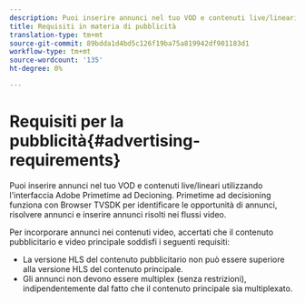 ```yaml
---
description: Puoi inserire annunci nel tuo VOD e contenuti live/lineari utilizzando l'interfaccia Adobe Primetime ad Decioning. Primetime ad decisioning funziona con Browser TVSDK per identificare le opportunità di annunci, risolvere annunci e inserire annunci risolti nei flussi video.
title: Requisiti in materia di pubblicità
translation-type: tm+mt
source-git-commit: 89bdda1d4bd5c126f19ba75a819942df901183d1
workflow-type: tm+mt
source-wordcount: '135'
ht-degree: 0%

---
```



# Requisiti per la pubblicità{#advertising-requirements}

Puoi inserire annunci nel tuo VOD e contenuti live/lineari utilizzando l&#39;interfaccia Adobe Primetime ad Decioning. Primetime ad decisioning funziona con Browser TVSDK per identificare le opportunità di annunci, risolvere annunci e inserire annunci risolti nei flussi video.

Per incorporare annunci nei contenuti video, accertati che il contenuto pubblicitario e video principale soddisfi i seguenti requisiti:

* La versione HLS del contenuto pubblicitario non può essere superiore alla versione HLS del contenuto principale.
* Gli annunci non devono essere multiplex (senza restrizioni), indipendentemente dal fatto che il contenuto principale sia multiplexato.

